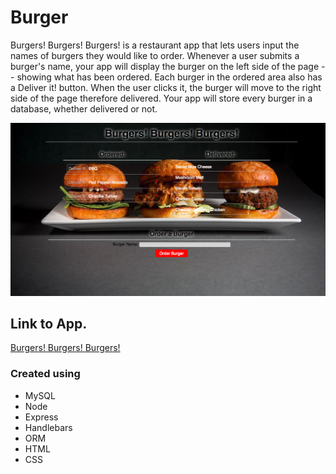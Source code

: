 # Burger
Burgers! Burgers! Burgers! is a restaurant app that lets users input the names of burgers they would like to order.  Whenever a user submits a burger's name, your app will display the burger on the left side of the page -- showing what has been ordered.  Each burger in the ordered area also has a Deliver it! button.  When the user clicks it, the burger will move to the right side of the page therefore delivered.  Your app will store every burger in a database, whether delivered or not.


![Screen Shot](public/assets/images/ScreenShot.png)



## Link to App.

[Burgers! Burgers! Burgers!](https://stormy-spire-92225.herokuapp.com/)


### Created using
- MySQL
- Node
- Express
- Handlebars
- ORM
- HTML
- CSS
